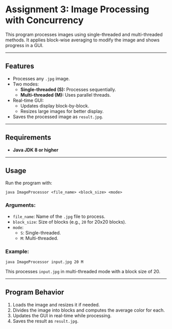 
# Assignment 3: Image Processing with Concurrency

This program processes images using single-threaded and multi-threaded methods. It applies block-wise averaging to modify the image and shows progress in a GUI.

---

## Features
- Processes any `.jpg` image.
- Two modes:
  - **Single-threaded (S):** Processes sequentially.
  - **Multi-threaded (M):** Uses parallel threads.
- Real-time GUI:
  - Updates display block-by-block.
  - Resizes large images for better display.
- Saves the processed image as `result.jpg`.

---

## Requirements
- **Java JDK 8 or higher**

---

## Usage
Run the program with:
```
java ImageProcessor <file_name> <block_size> <mode>
```

### Arguments:
- `file_name`: Name of the `.jpg` file to process.
- `block_size`: Size of blocks (e.g., `20` for 20x20 blocks).
- `mode`: 
  - `S`: Single-threaded.
  - `M`: Multi-threaded.

### Example:
```
java ImageProcessor input.jpg 20 M
```
This processes `input.jpg` in multi-threaded mode with a block size of 20.

---

## Program Behavior
1. Loads the image and resizes it if needed.
2. Divides the image into blocks and computes the average color for each.
3. Updates the GUI in real-time while processing.
4. Saves the result as `result.jpg`.
